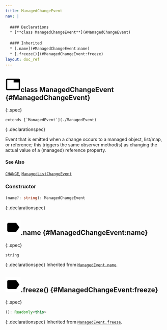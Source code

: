 ```yaml
---
title: ManagedChangeEvent
nav: |

  #### Declarations
  * [**class ManagedChangeEvent**](#ManagedChangeEvent)

  #### Inherited
  * [.name](#ManagedChangeEvent:name)
  * [.freeze()](#ManagedChangeEvent:freeze)
layout: doc_ref
---
```


## ![](/assets/icons/spec-class.svg)class ManagedChangeEvent {#ManagedChangeEvent}
{:.spec}


<pre markdown="span"><code markdown="span">extends [`ManagedEvent`](./ManagedEvent)</code></pre>
{:.declarationspec}

Event that is emitted when a change occurs to a managed object, list/map, or reference; this triggers the same observer method(s) as changing the actual value of a (managed) reference property.

#### See Also
[`CHANGE`](./CHANGE), [`ManagedListChangeEvent`](./ManagedListChangeEvent)


### Constructor
```typescript
(name?: string): ManagedChangeEvent
```
{:.declarationspec}



## ![](/assets/icons/spec-property.svg).name {#ManagedChangeEvent:name}
{:.spec}

```typescript
string
```
{:.declarationspec}
Inherited from [`ManagedEvent.name`](./ManagedEvent#ManagedEvent:name).



## ![](/assets/icons/spec-method.svg).freeze() {#ManagedChangeEvent:freeze}
{:.spec}

```typescript
(): Readonly<this>
```
{:.declarationspec}
Inherited from [`ManagedEvent.freeze`](./ManagedEvent#ManagedEvent:freeze).

